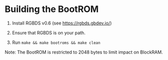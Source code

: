 # Building the BootROM

1. Install RGBDS v0.6 (see https://rgbds.gbdev.io/)

2. Ensure that RGBDS is on your path.

3. Run `make && make bootroms && make clean`

Note: The BootROM is restricted to 2048 bytes to limit impact on BlockRAM.
